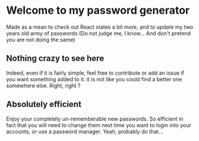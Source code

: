 # Welcome to my password generator

Made as a mean to check out React states a bit more, and to update my two years old army of passwords (Do not judge me, I know... And don't pretend you are not doing the same)

## Nothing crazy to see here

Indeed, even if it is fairly simple, feel free to contribute or add an issue if you want something added to it. it is not like you could find a better one somewhere else.
Right, right ?

## Absolutely efficient

Enjoy your completely un-rememberable new passwords. So efficient in fact that you will need to change them next time you want to login into your accounts, or use a password manager. Yeah, probably do that...